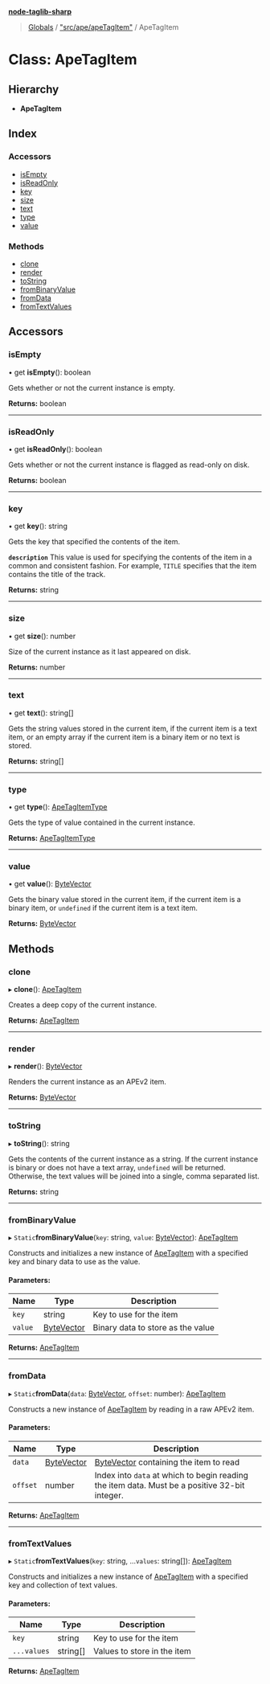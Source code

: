 **[node-taglib-sharp](../README.md)**

> [Globals](../globals.md) / ["src/ape/apeTagItem"](../modules/_src_ape_apetagitem_.md) / ApeTagItem

# Class: ApeTagItem

## Hierarchy

* **ApeTagItem**

## Index

### Accessors

* [isEmpty](_src_ape_apetagitem_.apetagitem.md#isempty)
* [isReadOnly](_src_ape_apetagitem_.apetagitem.md#isreadonly)
* [key](_src_ape_apetagitem_.apetagitem.md#key)
* [size](_src_ape_apetagitem_.apetagitem.md#size)
* [text](_src_ape_apetagitem_.apetagitem.md#text)
* [type](_src_ape_apetagitem_.apetagitem.md#type)
* [value](_src_ape_apetagitem_.apetagitem.md#value)

### Methods

* [clone](_src_ape_apetagitem_.apetagitem.md#clone)
* [render](_src_ape_apetagitem_.apetagitem.md#render)
* [toString](_src_ape_apetagitem_.apetagitem.md#tostring)
* [fromBinaryValue](_src_ape_apetagitem_.apetagitem.md#frombinaryvalue)
* [fromData](_src_ape_apetagitem_.apetagitem.md#fromdata)
* [fromTextValues](_src_ape_apetagitem_.apetagitem.md#fromtextvalues)

## Accessors

### isEmpty

• get **isEmpty**(): boolean

Gets whether or not the current instance is empty.

**Returns:** boolean

___

### isReadOnly

• get **isReadOnly**(): boolean

Gets whether or not the current instance is flagged as read-only on disk.

**Returns:** boolean

___

### key

• get **key**(): string

Gets the key that specified the contents of the item.

**`description`** This value is used for specifying the contents of the item in a common and
    consistent fashion. For example, `TITLE` specifies that the item contains the title of
    the track.

**Returns:** string

___

### size

• get **size**(): number

Size of the current instance as it last appeared on disk.

**Returns:** number

___

### text

• get **text**(): string[]

Gets the string values stored in the current item, if the current item is a text item, or
an empty array if the current item is a binary item or no text is stored.

**Returns:** string[]

___

### type

• get **type**(): [ApeTagItemType](../enums/_src_ape_apetagitem_.apetagitemtype.md)

Gets the type of value contained in the current instance.

**Returns:** [ApeTagItemType](../enums/_src_ape_apetagitem_.apetagitemtype.md)

___

### value

• get **value**(): [ByteVector](_src_bytevector_.bytevector.md)

Gets the binary value stored in the current item, if the current item is a binary item, or
`undefined` if the current item is a text item.

**Returns:** [ByteVector](_src_bytevector_.bytevector.md)

## Methods

### clone

▸ **clone**(): [ApeTagItem](_src_ape_apetagitem_.apetagitem.md)

Creates a deep copy of the current instance.

**Returns:** [ApeTagItem](_src_ape_apetagitem_.apetagitem.md)

___

### render

▸ **render**(): [ByteVector](_src_bytevector_.bytevector.md)

Renders the current instance as an APEv2 item.

**Returns:** [ByteVector](_src_bytevector_.bytevector.md)

___

### toString

▸ **toString**(): string

Gets the contents of the current instance as a string. If the current instance is binary or
does not have a text array, `undefined` will be returned. Otherwise, the text values will be
joined into a single, comma separated list.

**Returns:** string

___

### fromBinaryValue

▸ `Static`**fromBinaryValue**(`key`: string, `value`: [ByteVector](_src_bytevector_.bytevector.md)): [ApeTagItem](_src_ape_apetagitem_.apetagitem.md)

Constructs and initializes a new instance of [ApeTagItem](_src_ape_apetagitem_.apetagitem.md) with a specified key and binary
data to use as the value.

#### Parameters:

Name | Type | Description |
------ | ------ | ------ |
`key` | string | Key to use for the item |
`value` | [ByteVector](_src_bytevector_.bytevector.md) | Binary data to store as the value  |

**Returns:** [ApeTagItem](_src_ape_apetagitem_.apetagitem.md)

___

### fromData

▸ `Static`**fromData**(`data`: [ByteVector](_src_bytevector_.bytevector.md), `offset`: number): [ApeTagItem](_src_ape_apetagitem_.apetagitem.md)

Constructs a new instance of [ApeTagItem](_src_ape_apetagitem_.apetagitem.md) by reading in a raw APEv2 item.

#### Parameters:

Name | Type | Description |
------ | ------ | ------ |
`data` | [ByteVector](_src_bytevector_.bytevector.md) | [ByteVector](_src_bytevector_.bytevector.md) containing the item to read |
`offset` | number | Index into `data` at which to begin reading the item data. Must be     a positive 32-bit integer.  |

**Returns:** [ApeTagItem](_src_ape_apetagitem_.apetagitem.md)

___

### fromTextValues

▸ `Static`**fromTextValues**(`key`: string, ...`values`: string[]): [ApeTagItem](_src_ape_apetagitem_.apetagitem.md)

Constructs and initializes a new instance of [ApeTagItem](_src_ape_apetagitem_.apetagitem.md) with a specified key and collection
of text values.

#### Parameters:

Name | Type | Description |
------ | ------ | ------ |
`key` | string | Key to use for the item |
`...values` | string[] | Values to store in the item  |

**Returns:** [ApeTagItem](_src_ape_apetagitem_.apetagitem.md)
